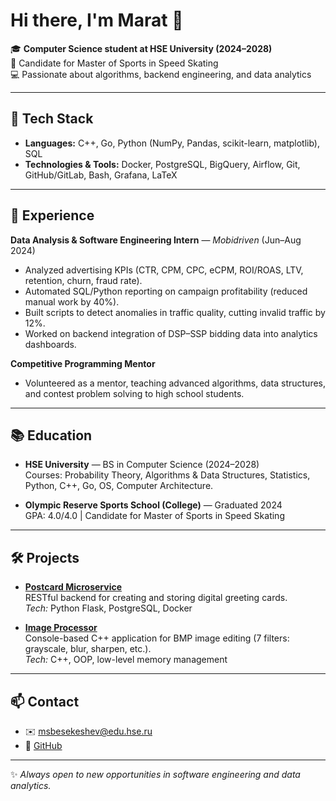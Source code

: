 # Hi there, I'm Marat 👋

🎓 **Computer Science student at HSE University (2024–2028)**  
🏅 Candidate for Master of Sports in Speed Skating  
💻 Passionate about algorithms, backend engineering, and data analytics

---

## 🔧 Tech Stack

- **Languages:** C++, Go, Python (NumPy, Pandas, scikit-learn, matplotlib), SQL  
- **Technologies & Tools:** Docker, PostgreSQL, BigQuery, Airflow, Git, GitHub/GitLab, Bash, Grafana, LaTeX  

---

## 💼 Experience

**Data Analysis & Software Engineering Intern** — *Mobidriven* (Jun–Aug 2024)  
- Analyzed advertising KPIs (CTR, CPM, CPC, eCPM, ROI/ROAS, LTV, retention, churn, fraud rate).  
- Automated SQL/Python reporting on campaign profitability (reduced manual work by 40%).  
- Built scripts to detect anomalies in traffic quality, cutting invalid traffic by 12%.  
- Worked on backend integration of DSP–SSP bidding data into analytics dashboards.  

**Competitive Programming Mentor**  
- Volunteered as a mentor, teaching advanced algorithms, data structures, and contest problem solving to high school students.

---

## 📚 Education

- **HSE University** — BS in Computer Science (2024–2028)  
  Courses: Probability Theory, Algorithms & Data Structures, Statistics, Python, C++, Go, OS, Computer Architecture.  

- **Olympic Reserve Sports School (College)** — Graduated 2024  
  GPA: 4.0/4.0 | Candidate for Master of Sports in Speed Skating  

---

## 🛠 Projects

- [**Postcard Microservice**](https://github.com/lalking52/postcards-summer-project)  
  RESTful backend for creating and storing digital greeting cards.  
  *Tech:* Python Flask, PostgreSQL, Docker

- [**Image Processor**](https://github.com/lalking52/image_processor)  
  Console-based C++ application for BMP image editing (7 filters: grayscale, blur, sharpen, etc.).  
  *Tech:* C++, OOP, low-level memory management  

---

## 📫 Contact

- ✉️ [msbesekeshev@edu.hse.ru](mailto:msbesekeshev@edu.hse.ru)  
- 🔗 [GitHub](https://github.com/lalking52)  

---
✨ *Always open to new opportunities in software engineering and data analytics.*
